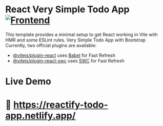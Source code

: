   # React Very Simple Todo App [![Frontend](https://skillicons.dev/icons?i=react,vite)]()


This template provides a minimal setup to get React working in Vite with HMR and some ESLint rules.
Very Simple Todo App with Bootstrap
Currently, two official plugins are available:

- [@vitejs/plugin-react](https://github.com/vitejs/vite-plugin-react/blob/main/packages/plugin-react/README.md) uses [Babel](https://babeljs.io/) for Fast Refresh
- [@vitejs/plugin-react-swc](https://github.com/vitejs/vite-plugin-react-swc) uses [SWC](https://swc.rs/) for Fast Refresh


# Live Demo
# 🔗 https://reactify-todo-app.netlify.app/ 
